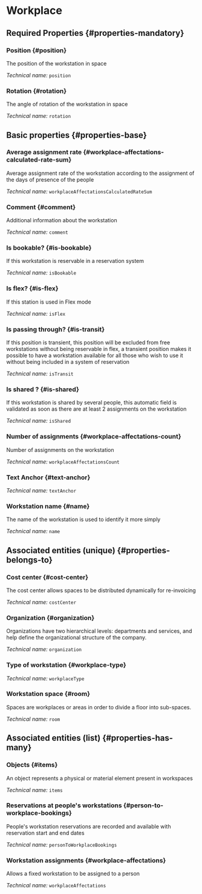 # Workplace
<!--- THIS FILE IS GENERATED PLEASE DO NOT EDIT IT DIRECTLY --->



<OH code="workplace"/>




## Required Properties {#properties-mandatory}
    
### Position {#position}

The position of the workstation in space

*Technical name:* ```position```
<PH code="workplace:position"/>

### Rotation {#rotation}

The angle of rotation of the workstation in space

*Technical name:* ```rotation```
<PH code="workplace:rotation"/>

    


## Basic properties {#properties-base}
    
### Average assignment rate {#workplace-affectations-calculated-rate-sum}

Average assignment rate of the workstation according to the assignment of the days of presence of the people

*Technical name:* ```workplaceAffectationsCalculatedRateSum```
<PH code="workplace:workplaceAffectationsCalculatedRateSum"/>

### Comment {#comment}

Additional information about the workstation

*Technical name:* ```comment```
<PH code="workplace:comment"/>

### Is bookable? {#is-bookable}

If this workstation is reservable in a reservation system

*Technical name:* ```isBookable```
<PH code="workplace:isBookable"/>

### Is flex? {#is-flex}

If this station is used in Flex mode

*Technical name:* ```isFlex```
<PH code="workplace:isFlex"/>

### Is passing through? {#is-transit}

If this position is transient, this position will be excluded from free workstations without being reservable in flex, a transient position makes it possible to have a workstation available for all those who wish to use it without being included in a system of reservation

*Technical name:* ```isTransit```
<PH code="workplace:isTransit"/>

### Is shared ? {#is-shared}

If this workstation is shared by several people, this automatic field is validated as soon as there are at least 2 assignments on the workstation

*Technical name:* ```isShared```
<PH code="workplace:isShared"/>

### Number of assignments {#workplace-affectations-count}

Number of assignments on the workstation

*Technical name:* ```workplaceAffectationsCount```
<PH code="workplace:workplaceAffectationsCount"/>

### Text Anchor {#text-anchor}



*Technical name:* ```textAnchor```
<PH code="workplace:textAnchor"/>

### Workstation name {#name}

The name of the workstation is used to identify it more simply

*Technical name:* ```name```
<PH code="workplace:name"/>

    

## Associated entities (unique) {#properties-belongs-to}

### Cost center {#cost-center}

The cost center allows spaces to be distributed dynamically for re-invoicing

*Technical name:* ```costCenter```
<PH code="workplace:costCenter"/>

### Organization {#organization}

Organizations have two hierarchical levels: departments and services, and help define the organizational structure of the company.

*Technical name:* ```organization```
<PH code="workplace:organization"/>

### Type of workstation {#workplace-type}



*Technical name:* ```workplaceType```
<PH code="workplace:workplaceType"/>

### Workstation space {#room}

Spaces are workplaces or areas in order to divide a floor into sub-spaces.

*Technical name:* ```room```
<PH code="workplace:room"/>


## Associated entities (list) {#properties-has-many}

### Objects {#items}

An object represents a physical or material element present in workspaces

*Technical name:* ```items```
<PH code="workplace:items"/>

### Reservations at people's workstations {#person-to-workplace-bookings}

People's workstation reservations are recorded and available with reservation start and end dates

*Technical name:* ```personToWorkplaceBookings```
<PH code="workplace:personToWorkplaceBookings"/>

### Workstation assignments {#workplace-affectations}

Allows a fixed workstation to be assigned to a person

*Technical name:* ```workplaceAffectations```
<PH code="workplace:workplaceAffectations"/>




